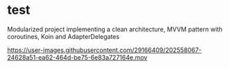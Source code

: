 # test
Modularized project implementing a clean architecture, MVVM pattern with coroutines, Koin and AdapterDelegates


https://user-images.githubusercontent.com/29166409/202558067-24628a51-ea62-464d-be75-6e83a727164e.mov

